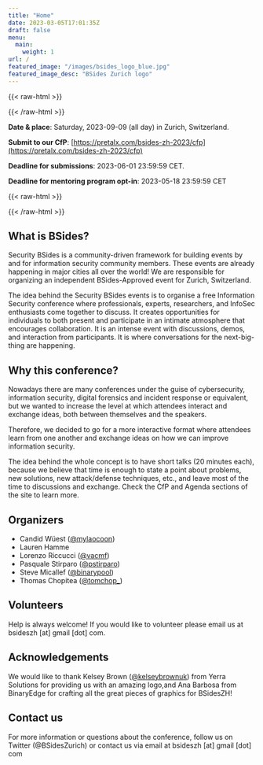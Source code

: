 ```yaml
---
title: "Home"
date: 2023-03-05T17:01:35Z
draft: false
menu:
  main:
    weight: 1
url: /
featured_image: "/images/bsides_logo_blue.jpg"
featured_image_desc: "BSides Zurich logo"
---
```


{{< raw-html >}}
<div class="bg-washed-green ph4 pv1 ma4 br3">
{{< /raw-html >}}

**Date & place**: Saturday, 2023-09-09 (all day) in Zurich, Switzerland.

**Submit to our CfP**: [https://pretalx.com/bsides-zh-2023/cfp](https://pretalx.com/bsides-zh-2023/cfp)

**Deadline for submissions**: 2023-06-01 23:59:59 CET.

**Deadline for mentoring program opt-in**: 2023-05-18 23:59:59 CET

{{< raw-html >}}
</div>
{{< /raw-html >}}

## What is BSides?

Security BSides is a community-driven framework for building events by and for
information security community members. These events are already happening in
major cities all over the world! We are responsible for organizing an
independent BSides-Approved event for Zurich, Switzerland.

The idea behind the Security BSides events is to organise a free Information
Security conference where professionals, experts, researchers, and InfoSec
enthusiasts come together to discuss. It creates opportunities for individuals
to both present and participate in an intimate atmosphere that encourages
collaboration. It is an intense event with discussions, demos, and interaction
from participants. It is where conversations for the next-big-thing are
happening.

## Why this conference?

Nowadays there are many conferences under the guise of cybersecurity,
information security, digital forensics and incident response or equivalent, but
we wanted to increase the level at which attendees interact and exchange ideas,
both between themselves and the speakers.

Therefore, we decided to go for a more interactive format where attendees learn
from one another and exchange ideas on how we can improve information security.

The idea behind the whole concept is to have short talks (20 minutes each),
because we believe that time is enough to state a point about problems, new
solutions, new attack/defense techniques, etc., and leave most of the time to
discussions and exchange. Check the CfP and Agenda sections of the site to learn
more.

## Organizers

- Candid Wüest ([@mylaocoon](https://twitter.com/mylaocoon))
- Lauren Hamme
- Lorenzo Riccucci ([@vacmf](https://twitter.com/vacmf))
- Pasquale Stirparo ([@pstirparo](https://twitter.com/pstirparo))
- Steve Micallef  ([@binarypool](https://twitter.com/binarypool))
- Thomas Chopitea ([@tomchop\_](https://twitter.com/tomchop_))

## Volunteers

Help is always welcome! If you would like to volunteer please email us at
bsideszh [at] gmail [dot] com.

## Acknowledgements

We would like to thank Kelsey Brown ([@kelseybrownuk](https://twitter.com/kelseybrownuk)) from Yerra Solutions for
providing us with an amazing logo,and Ana Barbosa from BinaryEdge for crafting
all the great pieces of graphics for BSidesZH!

## Contact us

For more information or questions about the conference, follow us on Twitter
(@BSidesZurich) or contact us via email at bsideszh [at] gmail [dot] com
